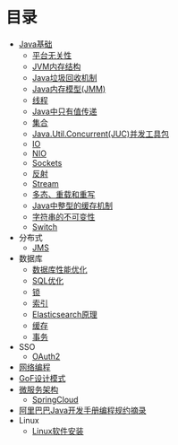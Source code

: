 # 目录

* [Java基础](*)
	* [平台无关性](basics/platform-independent.md)
	* [JVM内存结构](basics/jvm.md)
	* [Java垃圾回收机制](basics/gc.md)
	* [Java内存模型(JMM)](basics/jmm.md)
	* [线程](basics/thread.md)
	* [Java中只有值传递](basics/parameter-passing.md)
	* [集合](basics/collection.md)
	* [Java.Util.Concurrent(JUC)并发工具包](basics/juc.md)
	* [IO](basics/io.md)
	* [NIO](basics/nio.md)
	* [Sockets](basics/sockets.md)
	* [反射](basics/reflect.md)
	* [Stream](basics/stream.md)
	* [多态、重载和重写](basics/oop.md)
	* [Java中整型的缓存机制](basics/integer-cache.md)
	* [字符串的不可变性](basics/string.md)
	* [Switch](basics/switch.md)
* 分布式
	* [JMS](distributed/jms.md)
* 数据库
	* [数据库性能优化](database/database-optimize.md)
	* [SQL优化](database/sql-optimize.md)
	* [锁](database/lock.md)
	* [索引](database/index.md)
	* [Elasticsearch原理](database/elasticsearch.md)
	* [缓存](database/cache.md)
	* [事务](database/transaction.md)
* SSO
	* [OAuth2](sso/oauth2.md)
* [网络编程](network-program.md)
* [GoF设计模式](gof.md)
* [微服务架构](microservice.md)
	* [SpringCloud](micro-service/spring-cloud.md)
* [阿里巴巴Java开发手册编程规约摘录](alibaba-guidelines.md)
* Linux
	* [Linux软件安装](linux/linux-software-setup.md)
